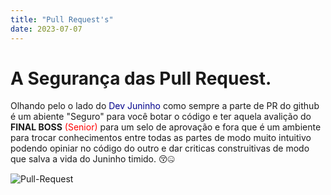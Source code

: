 ```yaml
---
title: "Pull Request's"
date: 2023-07-07
---
```


# A Segurança das Pull Request.

Olhando pelo o lado do <span style="color: #00008B;">Dev Juninho</span> como sempre a parte de PR do github é um abiente "Seguro" para você botar o código e ter aquela avalição do **FINAL BOSS** <span style="color: red;">(Senior)</span> para um selo de aprovação e fora que é um ambiente para trocar conhecimentos entre todas as partes de modo muito intuitivo podendo opiniar no código do outro e dar criticas construitivas de modo que salva a vida do Juninho timido. 😚🤐

![Pull-Request](https://github.com/Gustavo-S-Nascimento/Post-its/assets/74427958/8f9d5b64-6618-47f3-9d79-399120910fc2)
